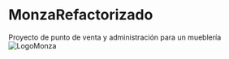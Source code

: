# MonzaRefactorizado
Proyecto de punto de venta y administración para un mueblería
![LogoMonza](https://user-images.githubusercontent.com/33562426/128617397-7b7d2a86-d417-4fa1-a9fb-6b82a962dc8e.png)
